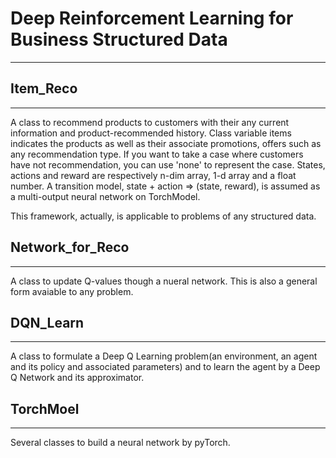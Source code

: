 # Deep Reinforcement Learning for Business Structured Data
---

## Item_Reco
---

A class to recommend products to customers with their any current information and product-recommended history.
Class variable items indicates the products as well as their associate promotions, offers such as any recommendation type. 
If you want to take a case where customers have not recommendation, you can use 'none' to represent the case.
States, actions and reward are respectively n-dim array, 1-d array and a float number.
A transition model, state + action => (state, reward), is assumed as a multi-output neural network on TorchModel. 

This framework, actually, is applicable to problems of any structured data.



## Network_for_Reco
---

A class to update Q-values though a nueral network.
This is also a general form avaiable to any problem.


## DQN_Learn
---

A class to formulate a Deep Q Learning problem(an environment, an agent and its policy and associated parameters) and to learn the agent by a Deep Q Network and its approximator. 


## TorchMoel
---

Several classes to build a neural network by pyTorch.